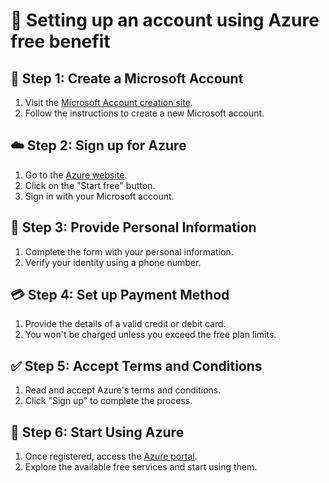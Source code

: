 # 🚀 Setting up an account using Azure free benefit

## 👤 Step 1: Create a Microsoft Account

1. Visit the [Microsoft Account creation site](https://signup.live.com/).
2. Follow the instructions to create a new Microsoft account.

## ☁️ Step 2: Sign up for Azure

1. Go to the [Azure website](https://azure.microsoft.com/free/).
2. Click on the "Start free" button.
3. Sign in with your Microsoft account.

## 📝 Step 3: Provide Personal Information

1. Complete the form with your personal information.
2. Verify your identity using a phone number.

## 💳 Step 4: Set up Payment Method

1. Provide the details of a valid credit or debit card.
2. You won't be charged unless you exceed the free plan limits.

## ✅ Step 5: Accept Terms and Conditions

1. Read and accept Azure's terms and conditions.
2. Click "Sign up" to complete the process.

## 🎉 Step 6: Start Using Azure

1. Once registered, access the [Azure portal](https://portal.azure.com/).
2. Explore the available free services and start using them.
